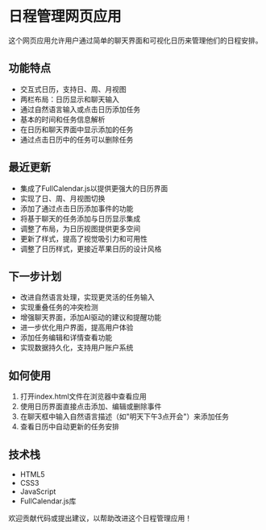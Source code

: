 # 日程管理网页应用

这个网页应用允许用户通过简单的聊天界面和可视化日历来管理他们的日程安排。

## 功能特点

- 交互式日历，支持日、周、月视图
- 两栏布局：日历显示和聊天输入
- 通过自然语言输入或点击日历添加任务
- 基本的时间和任务信息解析
- 在日历和聊天界面中显示添加的任务
- 通过点击日历中的任务可以删除任务

## 最近更新

- 集成了FullCalendar.js以提供更强大的日历界面
- 实现了日、周、月视图切换
- 添加了通过点击日历添加事件的功能
- 将基于聊天的任务添加与日历显示集成
- 调整了布局，为日历视图提供更多空间
- 更新了样式，提高了视觉吸引力和可用性
- 调整了日历样式，更接近苹果日历的设计风格

## 下一步计划

- 改进自然语言处理，实现更灵活的任务输入
- 实现重叠任务的冲突检测
- 增强聊天界面，添加AI驱动的建议和提醒功能
- 进一步优化用户界面，提高用户体验
- 添加任务编辑和详情查看功能
- 实现数据持久化，支持用户账户系统

## 如何使用

1. 打开index.html文件在浏览器中查看应用
2. 使用日历界面直接点击添加、编辑或删除事件
3. 在聊天框中输入自然语言描述（如"明天下午3点开会"）来添加任务
4. 查看日历中自动更新的任务安排

## 技术栈

- HTML5
- CSS3
- JavaScript
- FullCalendar.js库

欢迎贡献代码或提出建议，以帮助改进这个日程管理应用！
